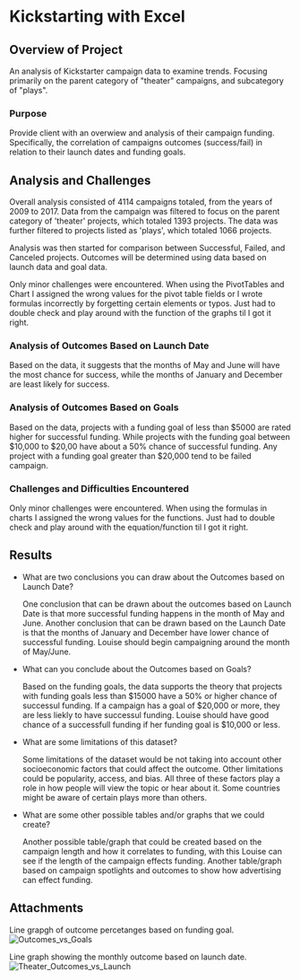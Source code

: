 # Kickstarting with Excel

## Overview of Project
An analysis of Kickstarter campaign data to examine trends. Focusing primarily on the parent category of "theater" campaigns, and subcategory of "plays".

### Purpose
Provide client with an overwiew and analysis of their campaign funding. Specifically, the correlation of campaigns outcomes (success/fail) in relation to their launch dates and funding goals.

## Analysis and Challenges
Overall analysis consisted of 4114 campaigns totaled, from the years of 2009 to 2017. Data from the campaign was filtered to focus on the parent category of 'theater' projects, which totaled 1393 projects. The data was further filtered to projects listed as 'plays', which totaled 1066 projects. 

Analysis was then started for comparison between Successful, Failed, and Canceled projects. Outcomes will be determined using data based on launch data and goal data. 

Only minor challenges were encountered. When using the PivotTables and Chart I assigned the wrong values for the pivot table fields or I wrote formulas incorrectly by forgetting certain elements or typos. Just had to double check and play around with the function of the graphs til I got it right. 

### Analysis of Outcomes Based on Launch Date
Based on the data, it suggests that the months of May and June will have the most chance for success, while the months of January and December are least likely for success. 

### Analysis of Outcomes Based on Goals
Based on the data, projects with a funding goal of less than $5000 are rated higher for successful funding. While projects with the funding goal between $10,000 to $20,00 have about a 50% chance of successful funding. Any project with a funding goal greater than $20,000 tend to be failed campaign.

### Challenges and Difficulties Encountered
Only minor challenges were encountered. When using the formulas in charts I assigned the wrong values for the functions. Just had to double check and play around with the equation/function  til I got it right.

## Results

- What are two conclusions you can draw about the Outcomes based on Launch Date?

  One conclusion that can be drawn about the outcomes based on Launch Date is that more successful funding happens in the month of May and June. Another conclusion that can be drawn based on the Launch Date is that the months of January and December have lower chance of successful funding. Louise should begin campaigning around the month of May/June. 

- What can you conclude about the Outcomes based on Goals?

  Based on the funding goals, the data supports the theory that projects with funding goals less than $15000 have a 50% or higher chance of successul funding. If a campaign has a goal of $20,000 or more, they are less liekly to have successul funding. Louise should have good chance of a successfull funding if her funding goal is $10,000 or less. 
 
- What are some limitations of this dataset?

  Some limitations of the dataset would be not taking into account other socioeconomic factors that could affect the outcome. Other limitations could be popularity, access, and bias. All three of these factors play a role in how people will view the topic or hear about it. Some countries might be aware of certain plays more than others. 

- What are some other possible tables and/or graphs that we could create?

  Another possible table/graph that could be created based on the campaign length and how it correlates to funding, with this Louise can see if the length of the campaign effects funding. Another table/graph based on campaign spotlights and outcomes to show how advertising can effect funding.


## Attachments
Line grapgh of outcome percetanges based on funding goal.
![Outcomes_vs_Goals](https://user-images.githubusercontent.com/89143725/131838584-fa918af2-bb24-4c30-92fd-c8a50d5e6514.png) 

Line graph showing the monthly outcome based on launch date.
![Theater_Outcomes_vs_Launch](https://user-images.githubusercontent.com/89143725/131838560-d9324055-e968-4c72-9842-3d54dfe47210.png)
